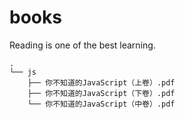 # books
Reading is one of the best learning.

```shell
.
└── js
    ├── 你不知道的JavaScript（上卷）.pdf
    ├── 你不知道的JavaScript（下卷）.pdf
    └── 你不知道的JavaScript（中卷）.pdf
```
